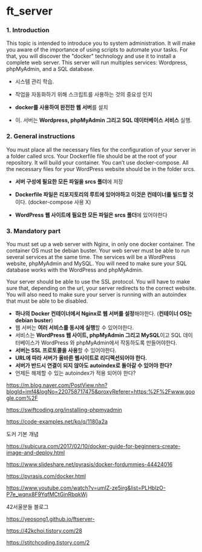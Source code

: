 # ft_server 



### 1. Introduction

This topic is intended to introduce you to system administration. It will make you aware of the importance of using scripts to automate your tasks. For that, you will discover the "docker" technology and use it to install a complete web server. This server will run multiples services: Wordpress, phpMyAdmin, and a SQL database.



- 시스템 관리 학습. 

- 작업을 자동화하기 위해 스크립트를 사용하는 것의 중요성 인지

- **docker를 사용하여 완전한 웹 서버**를 설치

- 이. 서버는 **Wordpress, phpMyAdmin 그리고 SQL 데이터베이스 서비스** 실행.

  

### 2. General instructions

You must place all the necessary files for the configuration of your server in a folder called srcs. Your Dockerfile file should be at the root of your repository. It will build your container. You can’t use docker-compose. All the necessary files for your WordPress website should be in the folder srcs.



- **서버 구성에 필요한 모든 파일을 srcs 폴더**에 저장

- **Dockerfile 파일은 리포지토리의 루트에 있어야하고 이것은 컨테이너를 빌드할 것**이다. (docker-compose 사용 X)

- **WordPress 웹 사이트에 필요한 모든 파일은 srcs 폴더**에 있어야한다

  

### 3. Mandatory part

You must set up a web server with Nginx, in only one docker container. The container OS must be debian buster. Your web server must be able to run several services at the same time. The services will be a WordPress website, phpMyAdmin and MySQL. You will need to make sure your SQL database works with the WordPress and phpMyAdmin.

Your server should be able to use the SSL protocol. You will have to make sure that, depending on the url, your server redirects to the correct website. You will also need to make sure your server is running with an autoindex that must be able to be disabled.



- **하나의 Docker 컨테이너에서 Nginx로 웹 서버를 설정**해야한다. (**컨테이너 OS는 debian buster**)
- 웹 서버는 **여러 서비스를 동시에 실행**할 수 있어야한다. 
- 서비스는 **WordPress 웹 사이트, phpMyAdmin 그리고 MySQL**이고 SQL 데이터베이스가 WordPress 와 phpMyAdmin에서 작동하도록 만들어야한다.
- **서버는 SSL 프로토콜을 사용**할 수 있어야한다.
- **URL에 따라 서버가 올바른 웹사이트로 리디렉션되어야 한다.**
- **서버가 반드시 연결이 되지 않아도 autoindex로 돌아갈 수 있어야 한다?**
- 언제든 해제할 수 있는 autoindex가 적용 되어야 한다?



https://m.blog.naver.com/PostView.nhn?blogId=imf4&logNo=220758717475&proxyReferer=https:%2F%2Fwww.google.com%2F

https://swiftcoding.org/installing-phpmyadmin

https://code-examples.net/ko/q/1180a2a



도커 기본 개념

https://subicura.com/2017/02/10/docker-guide-for-beginners-create-image-and-deploy.html

https://www.slideshare.net/pyrasis/docker-fordummies-44424016

https://pyrasis.com/docker.html

https://www.youtube.com/watch?v=umIZ-ze5irg&list=PLHblzO-P7e_wqnx8F9YqfMCtGinRbqkWj



42서울분들 블로그

https://yeosong1.github.io/ftserver-

https://42kchoi.tistory.com/28

 https://stitchcoding.tistory.com/2

